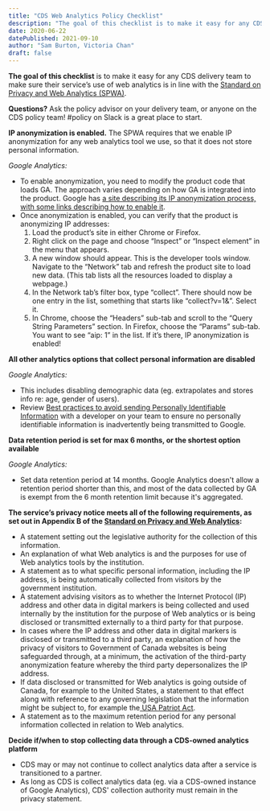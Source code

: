 ```yaml
---
title: "CDS Web Analytics Policy Checklist"
description: "The goal of this checklist is to make it easy for any CDS delivery team to make sure their service’s use of web analytics is in line with the Standard on Privacy and Web Analytics."
date: 2020-06-22
datePublished: 2021-09-10
author: "Sam Burton, Victoria Chan"
draft: false
---
```


**The goal of this checklist** is to make it easy for any CDS delivery team to make sure their service’s use of web analytics is in line with the [Standard on Privacy and Web Analytics (SPWA)](https://www.tbs-sct.gc.ca/pol/doc-eng.aspx?id=26761).

**Questions?** Ask the policy advisor on your delivery team, or anyone on the CDS policy team! #policy on Slack is a great place to start.

**IP anonymization is enabled.** The SPWA requires that we enable IP anonymization for any web analytics tool we use, so that it does not store personal information.

_Google Analytics:_

* To enable anonymization, you need to modify the product code that loads GA. The approach varies depending on how GA is integrated into the product. Google has [a site describing its IP anonymization process, with some links describing how to enable it](https://support.google.com/analytics/answer/2763052?hl=en). 
* Once anonymization is enabled, you can verify that the product is anonymizing IP addresses:
    1. Load the product’s site in either Chrome or Firefox.
    2. Right click on the page and choose “Inspect” or “Inspect element” in the menu that appears.
    3. A new window should appear. This is the developer tools window. Navigate to the “Network” tab and refresh the product site to load new data. (This tab lists all the resources loaded to display a webpage.)
    4. In the Network tab’s filter box, type “collect”. There should now be one entry in the list, something that starts like “collect?v=1&”. Select it.
    5. In Chrome, choose the “Headers” sub-tab and scroll to the “Query String Parameters” section. In Firefox, choose the “Params” sub-tab. You want to see “aip: 1” in the list. If it’s there, IP anonymization is enabled!

**All other analytics options that collect personal information are disabled**

_Google Analytics:_

* This includes disabling demographic data (eg. extrapolates and stores info re: age, gender of users). 
* Review [Best practices to avoid sending Personally Identifiable Information](https://support.google.com/analytics/answer/6366371?hl=en&ref_topic=2919631) with a developer on your team to ensure no personally identifiable information is inadvertently being transmitted to Google.

**Data retention period is set for max 6 months, or the shortest  option available**

_Google Analytics:_

* Set data retention period at 14 months. Google Analytics doesn't allow a retention period shorter than this, and most of the data collected by GA is exempt from the 6 month retention limit because it's aggregated.

**The service’s privacy notice meets all of the following requirements, as set out in Appendix B of the [Standard on Privacy and Web Analytics](https://www.tbs-sct.gc.ca/pol/doc-eng.aspx?id=26761):**

* A statement setting out the legislative authority for the collection of this information.
* An explanation of what Web analytics is and the purposes for use of Web analytics tools by the institution.
* A statement as to what specific personal information, including the IP address, is being automatically collected from visitors by the government institution.
* A statement advising visitors as to whether the Internet Protocol (IP) address and other data in digital markers is being collected and used internally by the institution for the purpose of Web analytics or is being disclosed or transmitted externally to a third party for that purpose.
* In cases where the IP address and other data in digital markers is disclosed or transmitted to a third party, an explanation of how the privacy of visitors to Government of Canada websites is being safeguarded through, at a minimum, the activation of the third-party anonymization feature whereby the third party depersonalizes the IP address.
* If data disclosed or transmitted for Web analytics is going outside of Canada, for example to the United States, a statement to that effect along with reference to any governing legislation that the information might be subject to, for example the[ USA Patriot Act](http://www.fincen.gov/statutes_regs/patriot/).
* A statement as to the maximum retention period for any personal information collected in relation to Web analytics. 

**Decide if/when to stop collecting data through a CDS-owned analytics platform**

* CDS may or may not continue to collect analytics data after a service is transitioned to a partner. 
* As long as CDS is collect analytics data (eg. via a CDS-owned instance of Google Analytics), CDS' collection authority must remain in the privacy statement.
